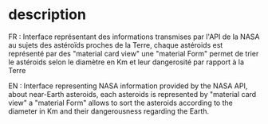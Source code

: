 <h1>description</h1>

FR :
Interface représentant des informations transmises par l'API de la  NASA au sujets des astéroïds proches de la Terre,
chaque astéroids est représenté par des "material card view"
une "material Form" permet de trier le astéroids selon le diamètre en Km et
leur dangerosité par rapport à la Terre

EN :
Interface representing NASA information provided by the NASA API, about near-Earth asteroids,
each asteroids is represented by "material card view"
a "material Form" allows to sort the asteroids according to the diameter in Km and
their dangerousness regarding the Earth.
